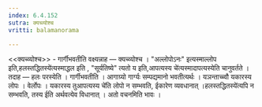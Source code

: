 ```yaml
---
index: 6.4.152
sutra: क्यच्व्योश्च
vritti: balamanorama

---
```

<<क्यच्व्योश्च>> - गार्गीभवतीति वक्ष्यन्नाह — क्यच्व्योश्च । "अल्लोपोऽनः" इत्यस्माल्लोप इति,हलस्तद्धितस्ये॑त्यस्माद्धल इति , "सूर्यतिष्ये" त्यतो य इति,आपत्यस्य चे॑त्यस्मादापत्यस्येति चानुवर्तते । तदाह — हलः परस्येति । गार्गीभवतीति । आगाग्र्यो गार्ग्यः सम्पद्यमानो भवतीत्यर्थः । यञन्ताच्च्वौ यकारस्य लोपः । वेर्लोपः । यकारस्य तुआपत्यस्य चे॑ति लोपो न सम्भवति, ईकारेण व्यवधानात् ।हलस्तद्धितस्ये॑त्यपि न सम्भवति, तस्य ईति अर्थवत्येव विधानात् । अतो वचनमिति भावः ।